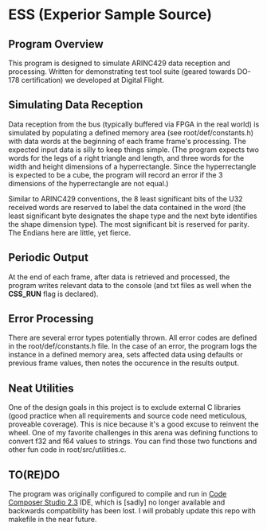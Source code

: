 # ESS (Experior Sample Source)


## Program Overview
This program is designed to simulate ARINC429 data reception and processing. Written for demonstrating test tool suite (geared towards DO-178 certification) we developed at Digital Flight.


## Simulating Data Reception
Data reception from the bus (typically buffered via FPGA in the real world) is simulated by populating a defined memory area (see root/def/constants.h) with data words at the beginning of each frame frame's processing. The expected input data is silly to keep things simple. (The program expects two words for the legs of a right triangle and length, and three words for the width and height dimensions of a hyperrectangle. Since the hyperrectangle is expected to be a cube, the program will record an error if the 3 dimensions of the hyperrectangle are not equal.)

Similar to ARINC429 conventions, the 8 least significant bits of the U32 received words are reserved to label the data contained in the word (the least significant byte designates the shape type and the next byte identifies the shape dimension type). The most significant bit is reserved for parity. The Endians here are little, yet fierce.


## Periodic Output
At the end of each frame, after data is retrieved and processed, the program writes relevant data to the console (and txt files as well when the __CSS_RUN__ flag is declared).


## Error Processing
There are several error types potentially thrown. All error codes are defined in the root/def/constants.h file. In the case of an error, the program logs the instance in a defined memory area, sets affected data using defaults or previous frame values, then notes the occurence in the results output.


## Neat Utilities
One of the design goals in this project is to exclude external C libraries (good practice when all requirements and source code need meticulous, proveable coverage). This is nice because it's a good excuse to reinvent the wheel. One of my favorite challenges in this arena was defining functions to convert f32 and f64 values to strings. You can find those two functions and other fun code in root/src/utilities.c.

## TO(RE)DO
The program was originally configured to compile and run in <a href="http://processors.wiki.ti.com/index.php/Download_CCS">Code Composer Studio 2.3</a> IDE, which is [sadly] no longer available and backwards compatibility has been lost. I will probably update this repo with makefile in the near future.
